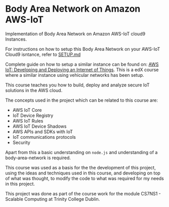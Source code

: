 # Body Area Network on Amazon AWS-IoT
Implementation of Body Area Network on Amazon AWS-IoT cloud9 Instances.

For instructions on how to setup this Body Area Network on your AWS-IoT Cloud9 isntance, refer to [SETUP.md](SETUP.md)

Complete guide on how to setup a similar instance can be found on: [AWS IoT: Developing and Deploying an Internet of Things](
https://www.edx.org/course/aws-iot-developing-and-deploying-an-internet-of-things). This is a edX course where a similar instance using vehicular networks has been setup.

This course teaches you how to build, deploy and analyze secure IoT solutions in the AWS cloud.

The concepts used in the project which can be related to this course are:

* AWS IoT Core
* IoT Device Registry
* AWS IoT Rules
* AWS IoT Device Shadows
* AWS APIs and SDKs with IoT
* IoT communications protocols
* Security

Apart from this a basic understanding on `node.js` and understanding of a body-area-network is required.

This course was used as a basis for the the development of this project, using the ideas and techniques used in this course, and developing on top of what was thought, to modify the code to what was required for my needs in this project.

This project was done as part of the course work for the module CS7NS1 - Scalable Computing at Trinity College Dublin.
